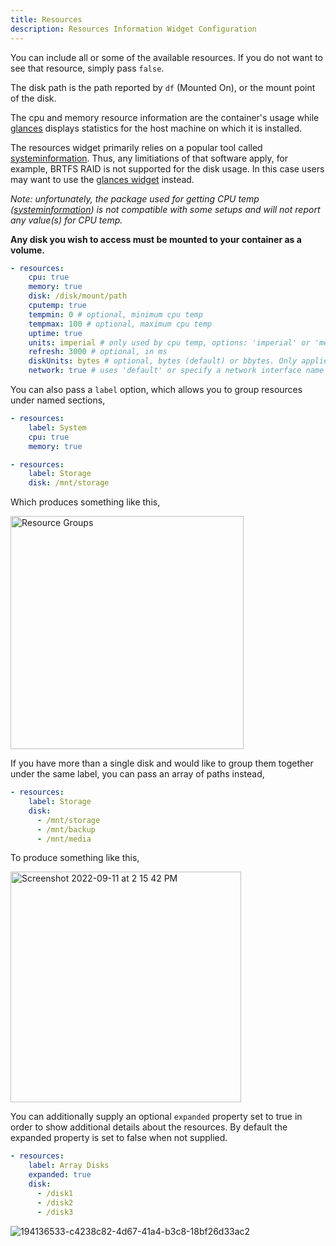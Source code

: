```yaml
---
title: Resources
description: Resources Information Widget Configuration
---
```


You can include all or some of the available resources. If you do not want to see that resource, simply pass `false`.

The disk path is the path reported by `df` (Mounted On), or the mount point of the disk.

The cpu and memory resource information are the container's usage while [glances](glances.md) displays statistics for the host machine on which it is installed.

The resources widget primarily relies on a popular tool called [systeminformation](https://systeminformation.io). Thus, any limitiations of that software apply, for example, BRTFS RAID is not supported for the disk usage. In this case users may want to use the [glances widget](glances.md) instead.

_Note: unfortunately, the package used for getting CPU temp ([systeminformation](https://systeminformation.io)) is not compatible with some setups and will not report any value(s) for CPU temp._

**Any disk you wish to access must be mounted to your container as a volume.**

```yaml
- resources:
    cpu: true
    memory: true
    disk: /disk/mount/path
    cputemp: true
    tempmin: 0 # optional, minimum cpu temp
    tempmax: 100 # optional, maximum cpu temp
    uptime: true
    units: imperial # only used by cpu temp, options: 'imperial' or 'metric'
    refresh: 3000 # optional, in ms
    diskUnits: bytes # optional, bytes (default) or bbytes. Only applies to disk
    network: true # uses 'default' or specify a network interface name
```

You can also pass a `label` option, which allows you to group resources under named sections,

```yaml
- resources:
    label: System
    cpu: true
    memory: true

- resources:
    label: Storage
    disk: /mnt/storage
```

Which produces something like this,

<img width="373" alt="Resource Groups" src="https://user-images.githubusercontent.com/82196/189524699-e9005138-e049-4a9c-8833-ac06e39882da.png">

If you have more than a single disk and would like to group them together under the same label, you can pass an array of paths instead,

```yaml
- resources:
    label: Storage
    disk:
      - /mnt/storage
      - /mnt/backup
      - /mnt/media
```

To produce something like this,

<img width="369" alt="Screenshot 2022-09-11 at 2 15 42 PM" src="https://user-images.githubusercontent.com/82196/189524583-abdf4cc6-99da-430c-b316-16c567db5639.png">

You can additionally supply an optional `expanded` property set to true in order to show additional details about the resources. By default the expanded property is set to false when not supplied.

```yaml
- resources:
    label: Array Disks
    expanded: true
    disk:
      - /disk1
      - /disk2
      - /disk3
```

![194136533-c4238c82-4d67-41a4-b3c8-18bf26d33ac2](https://user-images.githubusercontent.com/3441425/194728642-a9885274-922b-4027-acf5-a746f58fdfce.png)
